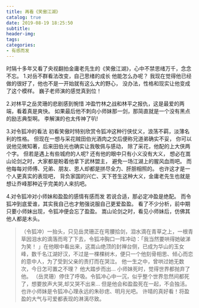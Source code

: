 ```yaml
---
title: 再看《笑傲江湖》
catalog: true
date: 2019-08-19 18:25:50
subtitle:
header-img:
tags:
categories:
- 有感而发
---
```


时隔十多年又看了央视翻拍金庸老先生的《笑傲江湖》，心中不禁思绪万千，念念不忘。
1.对岳不群看法改变，自己思绪的成长
他能怎么办呢？
我现在觉得他已经做的很好了，他也不是一开始就有这么大的野心，
没办法，性格和现实让他变成了这个模样。
巍子老师演的感觉真到位！

2.对林平之岳灵珊的悲剧感到惋惜
冲盈竹林之战和林平之报仇，这是最爱的两端，看着真是爽快。
如果最后他不刺向小师妹那一剑，那简直就是一个没有黑点的励志典型啊。
李解演的也太传神了叭!

3.对令狐冲的看法
初看笑傲时特别欣赏令狐冲这种行侠仗义，浪荡不羁，淡薄名利的性格。
但现在一想与采花贼田伯光酒肉之交后便称兄道弟确实不妥，
你可以说他见微知著，后来田伯光也确实让我敬佩与感动，
除了采花，他配的上大侠两个字。
但若是遇上有些城府的人呢?
还有他的眼中只有小义没有大义，
想必在嵩山论剑之时，大家都是盼着他拿下武林盟主，
避免一场江湖上的腥风血雨吧。
而他每每对师傅、兄弟、朋友、恩人却都是拼尽全力、肝胆相照的。
也许这才是一个人更真实的表现吧，
背负家国的兴亡、天下苍生这种大义，金庸老先生也就是想让乔峰那种近乎完美的人来抗吧。

4.对令狐冲对小师妹和盈盈的感情有感而发
若说合适，那必定冲盈是绝配。
而令狐冲到底爱谁，其实我自己也才勉强说服自己更爱盈盈。
看了不少分析，前中期只要小师妹出现，令狐冲便会忘了盈盈。
嵩山论剑之时，看见小师妹后，仿佛其他人都是木头。
>（令狐冲）一抬头，只见岳灵珊正在弯腰拾剑，泪水滴在青草之上，一根青草因泪水的滴落而弯了下去，令狐冲胸口一阵冲动：「我当然要哄得她破涕为笑！ 」在他眼中看出来，这嵩山绝顶的封禅台侧，已成为华山的玉女峰，数千名江湖好汉，不过是一棵棵树木，便只一个他刻骨相思、倾心而恋的意中人，为了受到父亲的责打而在哭泣。 他一生之中，曾哄过她无数次，今日怎可置之不理？ 他大踏步而出...
小师妹死时，觉得世界都抛弃了他。
>（岳灵珊）停住了呼吸。令狐冲心中一沉，似乎整个世界忽然间都死了，想要放声大哭,却又哭不出来...
但是他会和盈盈死在一起，不会独活。
也许小师妹是令狐冲心理永远的朱砂痣、明月光吧。
许晴的真好看！将盈盈的大气与可爱都表现的淋漓尽致。
